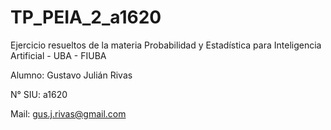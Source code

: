 # TP_PEIA_2_a1620
Ejercicio resueltos de la materia Probabilidad y Estadística para Inteligencia Artificial - UBA - FIUBA

Alumno: Gustavo Julián Rivas

N° SIU: a1620

Mail: gus.j.rivas@gmail.com